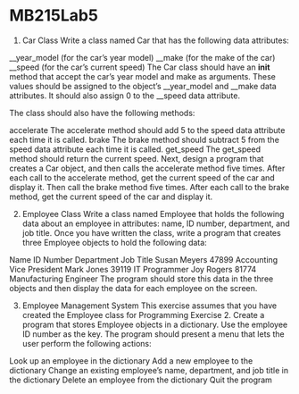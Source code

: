 # MB215Lab5

1) Car Class
Write a class named Car that has the following data attributes:

__year_model (for the car’s year model)
__make (for the make of the car)
__speed (for the car’s current speed)
The Car class should have an __init__ method that accept the car’s year model and make as arguments. These values should be assigned to the object’s __year_model and __make data attributes. It should also assign 0 to the __speed data attribute.

The class should also have the following methods:

accelerate
The accelerate method should add 5 to the speed data attribute each time it is called.
brake
The brake method should subtract 5 from the speed data attribute each time it is called.
get_speed
The get_speed method should return the current speed.
Next, design a program that creates a Car object, and then calls the accelerate method five times. After each call to the accelerate method, get the current speed of the car and display it. Then call the brake method five times. After each call to the brake method, get the current speed of the car and display it.

2) Employee Class
Write a class named Employee that holds the following data about an employee in attributes:
name, ID number, department, and job title.
Once you have written the class, write a program that creates three Employee objects to hold the following data:

Name	ID Number	Department	Job Title
Susan Meyers	47899	Accounting	Vice President
Mark Jones	39119	IT	Programmer
Joy Rogers	81774	Manufacturing	Engineer
The program should store this data in the three objects and then display the data for each employee on the screen.

3) Employee Management System
This exercise assumes that you have created the Employee class for Programming Exercise 2.
Create a program that stores Employee objects in a dictionary. Use the employee ID number as the key. The program should present a menu that lets the user perform the following actions:

Look up an employee in the dictionary
Add a new employee to the dictionary
Change an existing employee’s name, department, and job title in the dictionary
Delete an employee from the dictionary
Quit the program